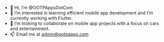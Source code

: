 - 👋 Hi, I’m @OOTPAppsDotCom
- 👀 I’m interested in learning efficient mobile app development and I'm currently working with Flutter.
- 💞️ I’m looking to collaborate on mobile app projects with a focus on cars and entertainment. 
- 📫 Email me at admin@ootpapps.com

<!---
OOTPAppsDotCom/OOTPAppsDotCom is a ✨ special ✨ repository because its `README.md` (this file) appears on your GitHub profile.
You can click the Preview link to take a look at your changes.
--->

